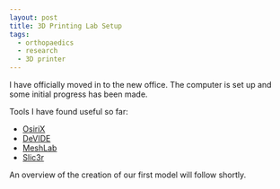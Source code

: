 ```yaml
---
layout: post
title: 3D Printing Lab Setup
tags:
  - orthopaedics
  - research
  - 3D printer
---
```


I have officially moved in to the new office.  The computer is set up and some initial progress has been made.

Tools I have found useful so far:

* [OsiriX](http://www.osirix-viewer.com/)
* [DeVIDE](http://www.cg.its.tudelft.nl/Projects/DeVIDE)
* [MeshLab](http://meshlab.sourceforge.net/)
* [Slic3r](http://slic3r.org/)

An overview of the creation of our first model will follow shortly.

